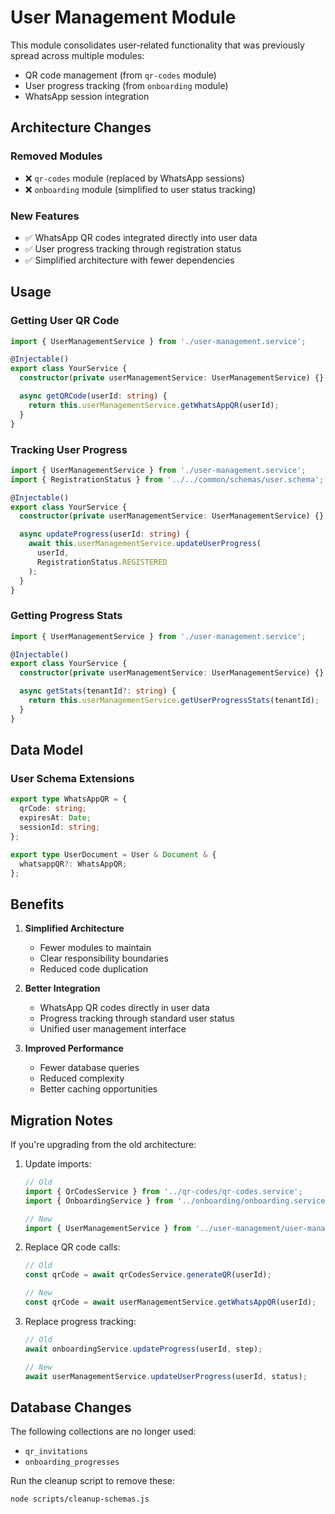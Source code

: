 # User Management Module

This module consolidates user-related functionality that was previously spread across multiple modules:
- QR code management (from `qr-codes` module)
- User progress tracking (from `onboarding` module)
- WhatsApp session integration

## Architecture Changes

### Removed Modules
- ❌ `qr-codes` module (replaced by WhatsApp sessions)
- ❌ `onboarding` module (simplified to user status tracking)

### New Features
- ✅ WhatsApp QR codes integrated directly into user data
- ✅ User progress tracking through registration status
- ✅ Simplified architecture with fewer dependencies

## Usage

### Getting User QR Code
```typescript
import { UserManagementService } from './user-management.service';

@Injectable()
export class YourService {
  constructor(private userManagementService: UserManagementService) {}

  async getQRCode(userId: string) {
    return this.userManagementService.getWhatsAppQR(userId);
  }
}
```

### Tracking User Progress
```typescript
import { UserManagementService } from './user-management.service';
import { RegistrationStatus } from '../../common/schemas/user.schema';

@Injectable()
export class YourService {
  constructor(private userManagementService: UserManagementService) {}

  async updateProgress(userId: string) {
    await this.userManagementService.updateUserProgress(
      userId,
      RegistrationStatus.REGISTERED
    );
  }
}
```

### Getting Progress Stats
```typescript
import { UserManagementService } from './user-management.service';

@Injectable()
export class YourService {
  constructor(private userManagementService: UserManagementService) {}

  async getStats(tenantId?: string) {
    return this.userManagementService.getUserProgressStats(tenantId);
  }
}
```

## Data Model

### User Schema Extensions
```typescript
export type WhatsAppQR = {
  qrCode: string;
  expiresAt: Date;
  sessionId: string;
};

export type UserDocument = User & Document & {
  whatsappQR?: WhatsAppQR;
};
```

## Benefits

1. **Simplified Architecture**
   - Fewer modules to maintain
   - Clear responsibility boundaries
   - Reduced code duplication

2. **Better Integration**
   - WhatsApp QR codes directly in user data
   - Progress tracking through standard user status
   - Unified user management interface

3. **Improved Performance**
   - Fewer database queries
   - Reduced complexity
   - Better caching opportunities

## Migration Notes

If you're upgrading from the old architecture:

1. Update imports:
   ```typescript
   // Old
   import { QrCodesService } from '../qr-codes/qr-codes.service';
   import { OnboardingService } from '../onboarding/onboarding.service';

   // New
   import { UserManagementService } from '../user-management/user-management.service';
   ```

2. Replace QR code calls:
   ```typescript
   // Old
   const qrCode = await qrCodesService.generateQR(userId);

   // New
   const qrCode = await userManagementService.getWhatsAppQR(userId);
   ```

3. Replace progress tracking:
   ```typescript
   // Old
   await onboardingService.updateProgress(userId, step);

   // New
   await userManagementService.updateUserProgress(userId, status);
   ```

## Database Changes

The following collections are no longer used:
- `qr_invitations`
- `onboarding_progresses`

Run the cleanup script to remove these:
```bash
node scripts/cleanup-schemas.js
```
